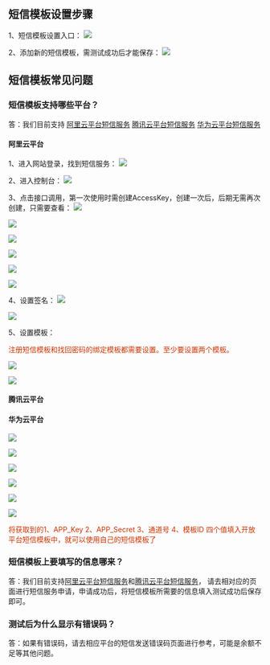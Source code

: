 ## 短信模板设置步骤

1、短信模板设置入口：
![](../image/mail1.jpg)

2、添加新的短信模板，需测试成功后才能保存：
![](../image/message1.jpg)


## 短信模板常见问题

### 短信模板支持哪些平台？
答：我们目前支持
    [阿里云平台短信服务](https://www.aliyun.com/product/sms)
    [腾讯云平台短信服务](https://cloud.tencent.com/product/sms)
    [华为云平台短信服务](https://www.huaweicloud.com/product/msgsms.html)

#### 阿里云平台

1、进入网站登录，找到短信服务：
![](../image/ali0.jpg)

2、进入控制台：
![](../image/ali1.jpg)

3、点击接口调用，第一次使用时需创建AccessKey，创建一次后，后期无需再次创建，只需要查看：
![](../image/ali2.jpg)

![](../image/ali3.jpg)

![](../image/ali4.jpg)

![](../image/ali5.jpg)

![](../image/ali6.jpg)

![](../image/ali7.jpg)

4、设置签名：
![](../image/ali8.jpg)

![](../image/ali9.jpg)

5、设置模板：

<label style="color:#c30">注册短信模板和找回密码的绑定模板都需要设置。至少要设置两个模板。</label>

![](../image/ali10.jpg)

![](../image/ali11.jpg)

#### 腾讯云平台

#### 华为云平台

![](../image/hw0.jpg)

![](../image/hw1.jpg)

![](../image/hw2.jpg)

![](../image/hw3.jpg)

![](../image/hw4.jpg)

![](../image/hw5.jpg)

<label style="color:#c30">将获取到的1、APP_Key 2、APP_Secret  3、通道号  4、模板ID 四个值填入开放平台短信模板中，就可以使用自己的短信模板了</label>

### 短信模板上要填写的信息哪来？
答：我们目前支持[阿里云平台短信服务](https://www.aliyun.com/product/sms)和[腾讯云平台短信服务](https://cloud.tencent.com/product/sms)，
    请去相对应的页面进行短信服务申请，申请成功后，将短信模板所需要的信息填入测试成功后保存即可。
    
### 测试后为什么显示有错误码？
答：如果有错误码，请去相应平台的短信发送错误码页面进行参考，可能是余额不足等其他问题。
    

    